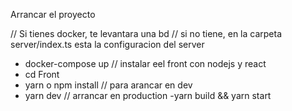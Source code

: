 Arrancar el proyecto

// Si tienes docker, te levantara una bd
// si no tiene, en la carpeta server/index.ts esta la configuracion del server
- docker-compose up
// instalar eel front con nodejs y react
- cd Front
- yarn o npm install
// para arancar en dev
- yarn dev
// arrancar en production 
-yarn build && yarn start
